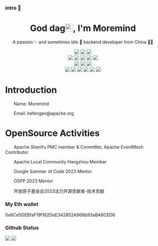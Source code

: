 ### intro 👋


<!-- 标题 + 个人描述, emoji 取自: http://emojihomepage.com -->
<p align="center">
  <h1 height="200px" align="center">
    God dag<img src="https://cdn.jsdelivr.net/gh/MaleWeb/picture/images/techblog/hi.gif" width="25">, I'm Moremind
  </h1>
   <p align="center">A passion ✨ and sometimes idle 🥋 backend developer from China 👨‍💻</p>
</p>

<!-- 
  技术栈标签, 小标签来自: https://shields.io/
  1. shields 链接格式: https://img.shields.io/badge/-{标签文本}-{标签背景色}?style={标签类型}&logo={标签前面 Logo}&logoColor={Logo 颜色}
  2. shields 可选 Logo 列表参考: https://github.com/simple-icons/simple-icons/blob/develop/slugs.md
-->
<div align="center">
  <img src="https://img.shields.io/badge/Language-Java-f6da1c?style=flat&logo=java&logoColor=white">
  <img src="https://img.shields.io/badge/Language-Golang-2b6dbf?style=flat&logo=Golang&logoColor=white">
  <img src="https://img.shields.io/badge/Language-C/C++-2b6dbf?style=flat&logo=c&logoColor=white">
</div>
<div align="center">
  <img src="https://img.shields.io/badge/-SpringFramework-3C873A?style=flat&logo=SpringBoot&logoColor=white">
  <img src="https://img.shields.io/badge/-SpringBoot-3C873A?style=flat&logo=SpringBoot&logoColor=white">
  <img src="https://img.shields.io/badge/-SpringCloud-3C873A?style=flat&logo=SpringBoot&logoColor=white">
  <img src="https://img.shields.io/badge/-SpringData-3C873A?style=flat&logo=SpringBoot&logoColor=white">
  <img src="https://img.shields.io/badge/-ApacheDubbo-2b6dbf?style=flat&logo=Apache&logoColor=white">
</div>
<div align="center">
  <img src="https://img.shields.io/badge/-Docker-218bea?style=flat&logo=docker&logoColor=white">
  <img src="https://img.shields.io/badge/-Kubernetes-218bea?style=flat&logo=Kubernetes&logoColor=white">
  <img src="https://img.shields.io/badge/-Git-ee462c?style=flat&logo=git&logoColor=white">
</div>
<div align="center">
  <img src="https://img.shields.io/badge/-React-00b4ce?style=flat&logo=react&logoColor=white">
  <img src="https://img.shields.io/badge/-Node.js-3C873A?style=flat&logo=Node.js&logoColor=white">
  <img src="https://img.shields.io/badge/-Koa-33333D?style=flat&logo=koa&logoColor=white">
  <img src="https://img.shields.io/badge/-Less-bf608e?style=flat&logo=less&logoColor=white">
  <img src="https://img.shields.io/badge/-Sass-b37feb?style=flat&logo=sass&logoColor=white">
  <img src="https://img.shields.io/badge/-Graphql-cf1322?style=flat&logo=graphql&logoColor=white">
</div>

<div>
  <h1>Introduction</h1>
  <p>&emsp;&emsp;Name: Moremind</p>
  <p>&emsp;&emsp;Email: hefengen@apache.org</p>
</div>

<div>
  <h1>OpenSource Activities</h1>
  <p>&emsp;&emsp;Apache ShenYu PMC member & Committer, Apache EventMesh Contributor</p>
  <p>&emsp;&emsp;Apache Local Community Hangzhou Member</p>
  <p>&emsp;&emsp;Google Summer of Code 2023 Mentor</p>
  <p>&emsp;&emsp;OSPP 2023 Mentor</p>
  <p>&emsp;&emsp;开放原子基金会2023活力开源贡献者-技术贡献</p>
</div>

### My Eth wallet

0x6Ce5DEBfaF19f162DeE342852A968b93aBA8CED6

### Github Status
![](https://github-readme-stats.vercel.app/api?username=moremind&theme=gruvbox) ![](https://github-profile-summary-cards.vercel.app/api/cards/repos-per-language?username=moremind&theme=dracula) 
